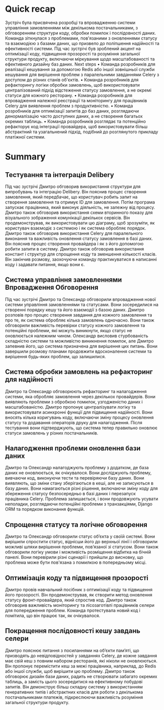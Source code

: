# Quick recap

Зустріч була присвячена розробці та впровадженню системи управління замовленнями між декількома постачальниками, з обговоренням структури коду, обробки помилок і послідовності даних. Команда зіткнулася з проблемами, пов'язаними з оновленнями статусу та взаємодією з базами даних, що призвело до поліпшення надійності та ефективності системи. Під час зустрічі був зроблений акцент на оптимізації коду, підвищення прозорості та розуміння загальної структури продукту, включаючи міркування щодо масштабованості та ефективного дизайну баз даних.
Next steps
• Команда розробників для реалізації кешування за допомогою Redis або іншої зовнішньої служби кешування для вирішення проблем з паралельними завданнями Celery з доступом до різних станів об'єктів.
• Команда розробників для рефакторингу логіки обробки замовлень, щоб використовувати централізований підхід відстеження статусу замовлення, а не окремі статуси для кожного ресторану.
• Команда розробників для впровадження належної реєстрації та моніторингу для працівників Celery для виявлення проблем з продуктивністю.
• Команда розробників для оптимізації запитів до баз даних, розглядаючи денормалізацію часто доступних даних, а не створення багатьох окремих таблиць.
• Команда розробників розглядає та потенційно рефакторує код інтеграції провайдера, щоб використовувати більш абстрактний та узагальнений підхід, подібний до розглянутого прикладу платіжної системи.

# Summary

## Тестування та інтеграція Delibery

Під час зустрічі Дмитро обговорив використання структури для випробувань та інтеграцію Delibery. Він пояснив процес створення замовлення, який передбачає, що користувач робить запит на створення замовлення та отримує ID для замовлення. Потім програма запускає працівника, який виконує діяльність, не залежну від процесу. Дмитро також обговорив використання схеми вторинного показу для візуального зображення комунікації декількох сервісів. Він продемонстрував, як використовувати цю діаграму, щоб зрозуміти, як користувач взаємодіє з системою і як система обробляє порядок. Дмитро також обговорив використання Celery для паралельного виконання та важливість оновлення статусу замовлення в базі даних. Він пояснив процес створення провайдера і як з його допомогою робити запити в систему. Дмитро також обговорив використання констант і структур для спрощення коду та зменшення кількості класів. Він закінчив розмову, заохочуючи команду практикуватися в написанні коду і задавати питання, якщо вони є.

## Система управління замовленнями Впровадження Обговорення

Під час зустрічі Дмитро та Олександр обговорили впровадження нової системи управління замовленнями та статусами. Вони зосередилися на створенні порядку кешу та його взаємодії з базою даних. Дмитро розповів про процес створення завдання для кожного замовлення та про те, як система обробляє кілька замовлень одночасно. Вони також обговорили важливість перевірки статусу кожного замовлення та потенційні проблеми, які можуть виникнути, якщо статус не оновлюється належним чином. Олександр висловив стурбованість складністю системи та можливістю виникнення помилок, але Дмитро запевнив його, що система призначена для вирішення цих питань. Вони завершили розмову планами продовжити вдосконалення системи та вирішення будь-яких проблем, що залишилися.

## Система обробки замовлень на рефакторинг для надійності

Дмитро та Олександр обговорюють рефакторинг та налагодження системи, яка обробляє замовлення через декількох провайдерів. Вони виявляють проблеми з обробкою помилок, узгодженістю даних і масштабованістю. Дмитро пропонує централізувати логіку та використовувати асинхронні функції для підвищення надійності. Вони вносять кілька коригувань коду, включаючи зміну процесу оновлення статусу та додавання операторів друку для налагодження. Після тестування вони підтверджують, що система тепер правильно оновлює статуси замовлень у різних постачальників.

## Налагодження проблеми оновлення бази даних

Дмитро та Олександр налагоджують проблему з додатком, де база даних не оновлюється, як очікувалося. Вони досліджують проблему, вивчаючи код, виконуючи тести та перевіряючи базу даних. Вони виявляють, що зміни стану зберігаються в кеші, але не записуються в базу даних. Вони намагаються різні рішення, включаючи зміну коду для збереження статусу безпосередньо в базі даних і перезапуск працівника Celery. Проблема залишається, і вони продовжують усувати неполадки, розглядаючи потенційні проблеми з транзакціями, Django ORM та порядком виконання функцій.

## Спрощення статусу та логічне обговорення

Дмитро та Олександр обговорили статус об’єкта у своїй системі. Вони вирішили спростити статус, віднісши його до верхньої лінії і обговорили можливі шляхи вирішення проблеми, пов’язаної зі статусом. Вони також обговорили логіку умови і можливість розміщення відбитка на бічній панелі. Вони перевірили різні сценарії і прийшли до висновку, що проблема може бути пов'язана з помилкою в попередньому місці.

## Оптимізація коду та підвищення прозорості

Дмитро провів навчальний посібник з оптимізації коду та підвищення його прозорості. Він продемонстрував, як створити метод оновлення статусу фронт-провайдера, який спростив код. Дмитро також обговорив важливість моніторингу та лісозаготівлі працівників селери для попередження проблем. Команда протестувала новий код і помітила, що він працює так, як очікувалося.

## Покращення послідовності кешу завдань селери

Дмитро пояснює питання з посиланнями на об’єкти пам’яті, що призводять до невідповідностей у завданнях Celery, де кожне завдання має свій кеш з повним набором ресторанів, які ніколи не оновлюються. Він пропонує перемістити кеш за межі працівника, наприклад, до Redis або іншої служби, щоб вирішити цю проблему. Дмитро також обговорює дизайн бази даних, радить не створювати забагато окремих таблиць, а замість цього зосередитися на ефективному побудові запитів. Він демонструє більш складну систему з використанням генеративних типів і абстрактних класів для роботи з декількома постачальниками платежів, підкреслюючи важливість розуміння загальної структури продукту.

